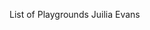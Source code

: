 List of Playgrounds Juilia Evans
	[](https://jvns.ca/blog/2023/04/17/a-list-of-programming-playgrounds/)



